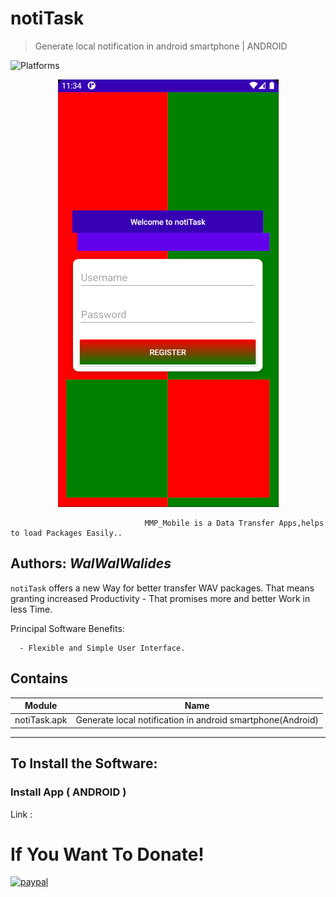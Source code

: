 # notiTask
> Generate local notification in android smartphone   | ANDROID

![Platforms](https://img.shields.io/badge/Supported%20platforms-ANDROID-BLUE.svg)

<p align="center">
  <img src=notiTask_mobile.png />
</p> 

                                  MMP_Mobile is a Data Transfer Apps,helps to load Packages Easily..



**Authors:**  *WalWalWalides*
------

`notiTask` offers a new Way for better transfer WAV packages. That means granting increased Productivity - That promises more and better Work in less Time.



Principal Software Benefits:

      - Flexible and Simple User Interface.


    
    


## Contains

| Module | Name | 
| --- | --- |
|notiTask.apk|Generate local notification in android smartphone(Android) |


------

## To Install the Software:

### Install App ( ANDROID ) 

Link : 


# If You Want To Donate!

[![paypal](https://www.paypalobjects.com/en_US/i/btn/btn_donateCC_LG.gif)](https://www.paypal.com/cgi-bin/webscr?cmd=_s-xclick&hosted_button_id=Y79F36A9BGLHS&source=url)

